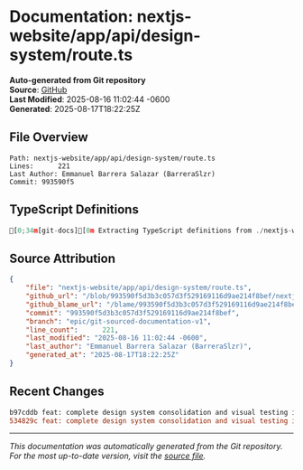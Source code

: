 # Documentation: nextjs-website/app/api/design-system/route.ts

**Auto-generated from Git repository**  
**Source**: [GitHub](/blob/993590f5d3b3c057d3f529169116d9ae214f8bef/nextjs-website/app/api/design-system/route.ts)  
**Last Modified**: 2025-08-16 11:02:44 -0600  
**Generated**: 2025-08-17T18:22:25Z

## File Overview

```
Path: nextjs-website/app/api/design-system/route.ts
Lines:      221
Last Author: Emmanuel Barrera Salazar (BarreraSlzr)
Commit: 993590f5
```

## TypeScript Definitions

```typescript
[0;34m[git-docs][0m Extracting TypeScript definitions from ./nextjs-website/app/api/design-system/route.ts
```

## Source Attribution

```json
{
    "file": "nextjs-website/app/api/design-system/route.ts",
    "github_url": "/blob/993590f5d3b3c057d3f529169116d9ae214f8bef/nextjs-website/app/api/design-system/route.ts",
    "github_blame_url": "/blame/993590f5d3b3c057d3f529169116d9ae214f8bef/nextjs-website/app/api/design-system/route.ts",
    "commit": "993590f5d3b3c057d3f529169116d9ae214f8bef",
    "branch": "epic/git-sourced-documentation-v1",
    "line_count":      221,
    "last_modified": "2025-08-16 11:02:44 -0600",
    "last_author": "Emmanuel Barrera Salazar (BarreraSlzr)",
    "generated_at": "2025-08-17T18:22:25Z"
}
```

## Recent Changes

```diff
b97cddb feat: complete design system consolidation and visual testing infrastructure
534829c feat: complete design system consolidation and visual testing infrastructure
```

---
*This documentation was automatically generated from the Git repository. 
For the most up-to-date version, visit the [source file](/blob/993590f5d3b3c057d3f529169116d9ae214f8bef/nextjs-website/app/api/design-system/route.ts).*
